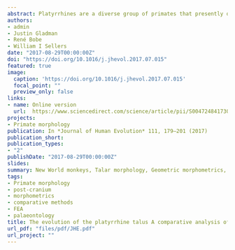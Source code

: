 ```yaml
---
abstract: Platyrrhines are a diverse group of primates that presently occupy a broad range of tropical-equatorial environments in the Americas. However, most of the fossil platyrrhine species of the early Miocene have been found at middle and high latitudes. Although the fossil record of New World monkeys has improved considerably over the past several years, it is still difficult to trace the origin of major modern clades. One of the most commonly preserved anatomical structures of early platyrrhines is the talus. This work provides an analysis of the phenetic affinities of extant platyrrhine tali and their Miocene counterparts through geometric morphometrics and a series of phylogenetic comparative analyses. Geometric morphometrics was used to quantify talar shape affinities, while locomotor mode percentages (LMPs) were used to test if talar shape is associated with locomotion. Comparative analyses were used to test if there was convergence in talar morphology, as well as different models that could explain the evolution of talar shape and size in platyrrhines. Body mass predictions for the fossil sample were also computed using the available articular surfaces. The results showed that most analyzed fossils exhibit a generalized morphology that is similar to some ‘generalist’ modern species. It was found that talar shape covaries with LMPs, thus allowing the inference of locomotion from talar morphology. The results further suggest that talar shape diversification can be explained by invoking a model of shifts in adaptive peak to three optima representing a phylogenetic hypothesis in which each platyrrhine family occupied a separate adaptive peak. The analyses indicate that platyrrhine talar centroid size diversification was characterized by an early differentiation related to a multidimensional niche model. Finally, the ancestral platyrrhine condition was reconstructed as a medium-sized, generalized, arboreal, quadruped.
authors:
- admin
- Justin Gladman
- René Bobe
- William I Sellers
date: "2017-08-29T00:00:00Z"
doi: "https://doi.org/10.1016/j.jhevol.2017.07.015"
featured: true
image:
  caption: 'https://doi.org/10.1016/j.jhevol.2017.07.015'
  focal_point: ""
  preview_only: false
links:
- name: Online version
  url:  https://www.sciencedirect.com/science/article/pii/S0047248417303202
projects:
- Primate morphology
publication: In *Journal of Human Evolution* 111, 179–201 (2017)
publication_short: 
publication_types:
- "2"
publishDate: "2017-08-29T00:00:00Z"
slides: 
summary: New World monkeys, Talar morphology, Geometric morphometrics, Locomotor mode percentages, Phylogenetic comparative methods, Body mass prediction
tags:
- Primate morphology
- post-cranium
- morphometrics
- comparative methods
- FEA
- palaeontology
title: The evolution of the platyrrhine talus A comparative analysis of the phenetic affinities of the Miocene platyrrhines with their modern relatives
url_pdf: "files/pdf/JHE.pdf"
url_project: ""
---
```


